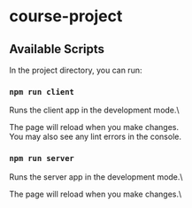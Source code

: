 # course-project

## Available Scripts

In the project directory, you can run:

### `npm run client`

Runs the client app in the development mode.\

The page will reload when you make changes.\
You may also see any lint errors in the console.

### `npm run server`

Runs the server app in the development mode.\

The page will reload when you make changes.\